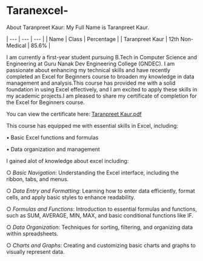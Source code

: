 # Taranexcel-
About Taranpreet Kaur:
My Full Name is Taranpreet Kaur.

| --- | --- | --- | 
| Name | Class | Percentage | 
| Taranpreet Kaur | 12th Non-Medical | 85.6% |


I am currently a first-year student pursuing B.Tech in Computer Science and Engineering at Guru Nanak Dev Engineering College (GNDEC). I am passionate about enhancing my technical skills and have recently completed an Excel for Beginners course to broaden my knowledge in data management and analysis.This course has provided me with a solid foundation in using Excel effectively, and I am excited to apply these skills in my academic projects.I am pleased to share my certificate of completion for the Excel for Beginners course.

You can view the certificate here:
[Taranpreet Kaur.pdf](https://github.com/user-attachments/files/16347550/Taranpreet.Kaur.pdf)

This course has equipped me with essential skills in Excel, including:

• Basic Excel functions and formulas

• Data organization and management

I gained alot of knowledge about excel including:

○ *Basic Navigation*: Understanding the Excel interface, including the ribbon, tabs, and menus.

○ *Data Entry and Formatting*: Learning how to enter data efficiently, format cells, and apply basic styles to enhance readability.

○ *Formulas and Functions*: Introduction to essential formulas and functions, such as SUM, AVERAGE, MIN, MAX, and basic conditional functions like IF.

○ *Data Organization*: Techniques for sorting, filtering, and organizing data within spreadsheets.

○ *Charts and Graphs*: Creating and customizing basic charts and graphs to visually represent data.


